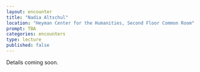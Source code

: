 ```yaml
---
layout: encounter
title: "Nadia Altschul"
location: "Heyman Center for the Humanities, Second Floor Common Room"
prompt: TBA
categories: encounters
type: lecture
published: false
---
```


Details coming soon.
